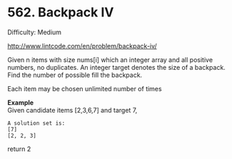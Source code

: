 # 562. Backpack IV

Difficulty: Medium

http://www.lintcode.com/en/problem/backpack-iv/

Given n items with size nums[i] which an integer array and all positive numbers, no duplicates. An integer target denotes the size of a backpack. Find the number of possible fill the backpack.

Each item may be chosen unlimited number of times

**Example**  
Given candidate items [2,3,6,7] and target 7,
```
A solution set is: 
[7]
[2, 2, 3]
```
return 2
